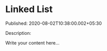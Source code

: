 # Linked List

Published: 2020-08-02T10:38:00.002+05:30

Description: 
      <script
      src="https://gist.github.com/Svastikkka/dcc0873c47052acc5a214bdab7a11e16.js"></script>

Write your content here...